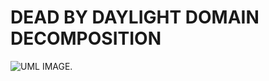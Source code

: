 # DEAD BY DAYLIGHT DOMAIN DECOMPOSITION
![UML IMAGE.](https://uml.planttext.com/plantuml/png/SoWkIImgAStDuUKjpixCKoZABqxbvNNAJrBGjLDmpCbCJhLIy4ZDoSbNvELrICrB0Qe40000](https://img.plantuml.biz/plantuml/dpng/pLH1Ri8m4Bpx5PPw0RNX0GWXa4e5Xue3wGDClAYcYHFP6mGg_NlNDeIOX3j7xwndPsRZp2mAWtMHiomNrlAFpIV_PPo_SW8GB1_pTvMXAhKmfqbwgk2DhpOEclgkkPJ-DF3jrBtUxY73eGTJ8xHLxd9Q3f3k4kueXkoFCQKHp4vaSE6xZDq0rjLWPuj0iN1TOK8eV5NoTbWS5Lv1eXHRYqPao8EN9OWSlmEvAgeS2j1eut5hxIUGiBbtwIqwQo-SD52P0l6D1qKnYRmhg05QMjhrnb0WYy78pRMOYXzOAWoUEbQMGikS53lzoPt8CAidg8UKfn06716qZ2CB0PK7C4P9w1g_8NVE6w3NUeD60fjgZzALtjS6v5ChTUycISxJozV5sl8UrA-BJ1A_lnvaD9h6Qnhpp81xbe-wewXwk_daJ0FRh5sqpS9c53Vz7_u1)](https://img.plantuml.biz/plantuml/dpng/rLHHKeCm4FtFANRqfnt50pXEjQFLCcFjH_40aMnjAYITPAjsrBkx443QmW7a0uPzcxVllGHkF4b7spmJQIQzX_l53Bu4y7K6315wk8GxdPAsHhhTLRBRu3d4Ym8QLNrZfShtGRc0--SlQqnfMC69ayRhWY2n0-Brt57G3CMF4DeGkgLCiU9iXY-Gjfl1qkSrpQJe37FgqlD6jLyddvhg1gQMBvwSJ0c2iodAZ5PXYCut6UPeo1-EdPjo3aiSbvvBmy7eAR0Q1ZYYglbTStGowvBMG2rD-qXZC50UmWVUwd8Ytt2gAJWyCZQLHcMiFhY9ZWI7cJtnzLBlGaJuIMZKVf1rRFOTdTCAkwBumuwoQA2UC1hyG6fJxz0Sc_NMeVedcerbHITZX_218BFCVg02ih3r20-JMVmKmm36CIJp-MDHLB2q3cvF8Of6y3nxX27mdeFsG2k-lLghhddZ4vsVWFJ5yuad255yrr7qFQhEksW7qbEl3rCKbIUe0xcu6EqVaKj87HO_ZRxklStfx8QhRnxOPZr6sopYXZUO_r-_)](https://img.plantuml.biz/plantuml/dpng/rLHHSe8m4FtFANRQ7pij7i1nhBIrepErVeW7YB3MA0GdMQjEsxjt8K1HuG3b0qZUvkrxBu6X9MbedyGYZAMry3gVmfS0lkw18K8BFNXH8QbKItFg1wSTFi1ada63eiwFedpSoHTm_MovmP3k2ZWmKbkL4GHfXtWzLsGqT-972AK9pKg6M71MpUT8-rrdPPEIPfHLkZxbr68NrOUZewAoWAdbqfAH8O5pDaOPqzerKSaknWGrsSksCvttOOb-xZatx8pU0gjXW2CgYZyLHoVZ9caLLDDqZbG67UKbVE6jd0xa5iUAdCChOsEfevZLEpVUbM3NioM-LkgJYmYFX3ew3xACBVr4OrI4JL7yOLTPL51B61L-8RMQRz0yqPkzmUYVQDOfAxhn3S81GSPnUi08A8MzvQ46VmB1RFO6gzJ0yorutW0MqxT7U4BBL1PeBUa1LFR2jqHkbVu0YzhY8sz_e98Ra3PxldCV8RAls_E-1yMf5_LOMkRB8-Lv-JbgGBhTmVb1wK5eCFjrj5MVRL5ZDVI_kM6TzHgjiuWXRpF_nNu1))
